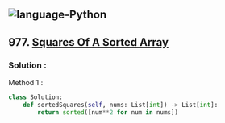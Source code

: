 ![language-Python](https://img.shields.io/badge/%20-Python-ffd43b?style=for-the-badge&logo=PYTHON)
---

## 977. [Squares Of A Sorted Array](https://leetcode.com/problems/squares-of-a-sorted-array)

### Solution :

Method 1 :
```python
class Solution:
    def sortedSquares(self, nums: List[int]) -> List[int]:
        return sorted([num**2 for num in nums])
```
